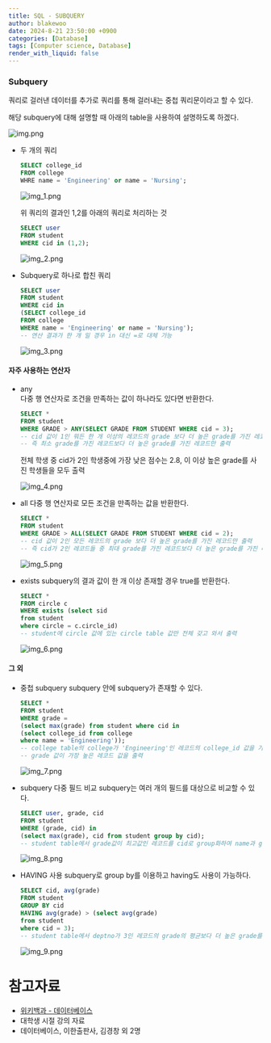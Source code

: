 ```yaml
---
title: SQL - SUBQUERY
author: blakewoo
date: 2024-8-21 23:50:00 +0900
categories: [Database]
tags: [Computer science, Database]
render_with_liquid: false
---
```


### Subquery
쿼리로 걸러낸 데이터를 추가로 쿼리를 통해 걸러내는 중첩 쿼리문이라고 할 수 있다.

해당 subquery에 대해 설명할 때 아래의 table을 사용하여 설명하도록 하겠다.

![img.png](/assets/blog/database/sql4/img.png)


- 두 개의 쿼리
  ```sql
  SELECT college_id
  FROM college
  WHRE name = 'Engineering' or name = 'Nursing';
  ```

  ![img_1.png](/assets/blog/database/sql4/img_1.png)
    

  위 쿼리의 결과인 1,2를 아래의 쿼리로 처리하는 것
  ```sql
  SELECT user
  FROM student
  WHERE cid in (1,2);
  ```

  ![img_2.png](/assets/blog/database/sql4/img_2.png)

- Subquery로 하나로 합친 쿼리
  ```sql
  SELECT user
  FROM student
  WHERE cid in 
  (SELECT college_id
  FROM college
  WHERE name = 'Engineering' or name = 'Nursing');
  -- 연산 결과가 한 개 일 경우 in 대신 =로 대체 가능
  ```

  ![img_3.png](/assets/blog/database/sql4/img_3.png)

#### 자주 사용하는 연산자

- any   
  다중 행 연산자로 조건을 만족하는 값이 하나라도 있다면 반환한다.
  
  ```sql
  SELECT *
  FROM student
  WHERE GRADE > ANY(SELECT GRADE FROM STUDENT WHERE cid = 3);
  -- cid 값이 1인 뭐든 한 개 이상의 레코드의 grade 보다 더 높은 grade를 가진 레코드를 출력
  -- 즉 최소 grade를 가진 레코드보다 더 높은 grade를 가진 레코드만 출력
  ```
  
  전체 학생 중 cid가 2인 학생중에 가장 낮은 점수는 2.8, 이 이상 높은 grade를 사진 학생들을 모두 출력
  
  ![img_4.png](/assets/blog/database/sql4/img_4.png)

- all
  다중 행 연산자로 모든 조건을 만족하는 값을 반환한다.
  
  ```sql
  SELECT *
  FROM student
  WHERE GRADE > ALL(SELECT GRADE FROM STUDENT WHERE cid = 2);
  -- cid 값이 2인 모든 레코드의 grade 보다 더 높은 grade를 가진 레코드만 출력
  -- 즉 cid가 2인 레코드들 중 최대 grade를 가진 레코드보다 더 높은 grade를 가진 레코드만 출력
  ```

  ![img_5.png](/assets/blog/database/sql4/img_5.png)

- exists
  subquery의 결과 값이 한 개 이상 존재할 경우 true를 반환한다.

  ```sql
  SELECT * 
  FROM circle c
  WHERE exists (select sid
  from student
  where circle = c.circle_id)
  -- student에 circle 값에 있는 circle table 값만 전체 갖고 와서 출력
  ```  

  ![img_6.png](/assets/blog/database/sql4/img_6.png)
  

#### 그 외
- 중첩 subquery
  subquery 안에 subquery가 존재할 수 있다.
  ```sql
  SELECT * 
  FROM student
  WHERE grade =
  (select max(grade) from student where cid in
  (select college_id from college
  where name = 'Engineering'));
  -- college table의 college가 'Engineering'인 레코드의 college_id 값을 가져온 것 중에
  -- grade 값이 가장 높은 레코드 값을 출력
  ```
  
  ![img_7.png](/assets/blog/database/sql4/img_7.png)

- subquery 다중 필드 비교
  subquery는 여러 개의 필드를 대상으로 비교할 수 있다.
  ```sql
  SELECT user, grade, cid 
  FROM student
  WHERE (grade, cid) in
  (select max(grade), cid from student group by cid);
  -- student table에서 grade값이 최고값인 레코드를 cid로 group화하여 name과 grade, cid를 출력
  ```
  
  ![img_8.png](/assets/blog/database/sql4/img_8.png)

- HAVING 사용
  subquery로 group by를 이용하고 having도 사용이 가능하다.
  ```sql
  SELECT cid, avg(grade) 
  FROM student
  GROUP BY cid
  HAVING avg(grade) > (select avg(grade)
  from student
  where cid = 3);
  -- student table에서 deptno가 3인 레코드의 grade의 평균보다 더 높은 grade를 가진 레코드의 cid와 평균 grade를 출력
  ```

  ![img_9.png](/assets/blog/database/sql4/img_9.png)

# 참고자료
- [위키백과 - 데이터베이스](https://ko.wikipedia.org/wiki/%EB%8D%B0%EC%9D%B4%ED%84%B0%EB%B2%A0%EC%9D%B4%EC%8A%A4)
- 대학생 시절 강의 자료
- 데이터베이스, 이한출판사, 김경창 외 2명
